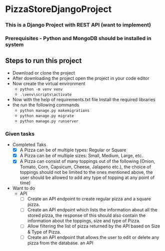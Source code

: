 # PizzaStoreDjangoProject

### This is a Django Project with REST API (want to implement)
### Prerequisites - Python and MongoDB should be installed in system 

## Steps to run this project
  - Download or clone the project
  - After downloading the project open the project in your code editor
  - Now create the virtual environment
    - ```python -m venv venv```
    - ```.\venv\scripts\activate```
  - Now with the help of requirements.txt file Install the required libraries 
  - the run the following commands
    - ```python manage.py makemigrations```
    - ```python manage.py migrate```
    - ```python manage.py runserver```
    
### Given tasks
  - Completed Taks
    - [x] A Pizza can be of multiple types: Regular or Square
    - [x] A Pizza can be of multiple sizes: Small, Medium, Large, etc. 
    - [x] A Pizza can consist of many toppings out of the following (Onion, Tomato, Corn, Capsicum, Cheese, Jalapeno etc.), the choice of toppings should not be limited to the ones 
	  mentioned above, the user should be allowed to add any type of topping at any point of time)
  - Want to do
    - API
      - [ ] Create an API endpoint to create regular pizza and a square pizza.
      - [ ] Create an API endpoint which lists the information about all the stored pizza, the response of this should also contain the information about the toppings, size and type of Pizza.
      - [ ] Allow filtering the list of pizza returned by the API based on Size & Type of Pizza.
      - [ ] Create an API endpoint that allows the user to edit or delete any pizza from the database. an API 
